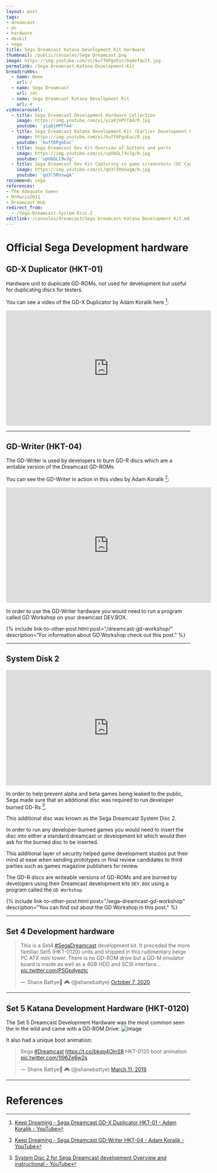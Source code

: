 ```yaml
---
layout: post
tags: 
- dreamcast
- dc
- hardware
- devkit
- sega
title: Sega Dreamcast Katana Development Kit Hardware
thumbnail: /public/consoles/Sega Dreamcast.png
image: https://img.youtube.com/vi/kuff6PgoEuc/hqdefault.jpg
permalink: /Sega-Dreamcast-Katana-Development-Kit
breadcrumbs:
  - name: Home
    url: /
  - name: Sega Dreamcast
    url: /dc
  - name: Sega Dreamcast Katana Development Kit
    url: #
videocarousel:
  - title: Sega Dreamcast Development Hardware Collection
    image: https://img.youtube.com/vi/yia0jHPFfA4/0.jpg
    youtube: 'yia0jHPFfA4'
  - title: Sega Dreamcast Katana Development Kit (Earlier Development Kit)
    image: https://img.youtube.com/vi/kuff6PgoEuc/0.jpg
    youtube: 'kuff6PgoEuc'
  - title: Sega Dreamcast Dev Kit Overview of buttons and ports
    image: https://img.youtube.com/vi/upUbGLl9vJg/0.jpg
    youtube: 'upUbGLl9vJg'
  - title: Sega Dreamcast Dev Kit Capturing in game screenshots (DC Capture)
    image: https://img.youtube.com/vi/qU3l5RUswgA/0.jpg
    youtube: 'qU3l5RUswgA'
recommend: sega
references:
- The Adequate Gamer
- MrMario2011
- Dreamcast Hub
redirect_from:
  - /Sega-Dreamcast-System-Disc-2
editlink: /consoles/dreamcast/Sega Dreamcast Katana Development Kit.md
---
```


# Official Sega Development hardware

## GD-X Duplicator (HKT-01)
Hardware unit to duplicate GD-ROMs, not used for development but useful for duplicating discs for testers.

You can see a video of the GD-X Duplicator by Adam Koralik here [^3]:
<iframe width="560" height="315" src="https://www.youtube.com/embed/rszqxcnOmCA" frameborder="0" allow="accelerometer; autoplay; clipboard-write; encrypted-media; gyroscope; picture-in-picture" allowfullscreen></iframe>

---
## GD-Writer (HKT-04)
The GD-Writer is used by developers to burn GD-R discs which are a writable version of the Dreamcast GD-ROMs.

You can see the GD-Writer in action in this video by Adam Koralik [^1]:
<iframe width="560" height="315" src="https://www.youtube.com/embed/hqMWTJe3ioE" frameborder="0" allow="accelerometer; autoplay; clipboard-write; encrypted-media; gyroscope; picture-in-picture" allowfullscreen></iframe>

In order to use the GD-Writer hardware you would need to run a program called GD Workshop on your dreamcast DEV.BOX.

{% include link-to-other-post.html post="/dreamcast-gd-workshop/" description="For information about GD Workshop check out this post." %}

---
## System Disk 2
<iframe width="560" height="315" src="https://www.youtube.com/embed/TL0VCLGev7A" frameborder="0" allow="accelerometer; autoplay; clipboard-write; encrypted-media; gyroscope; picture-in-picture" allowfullscreen></iframe>

In order to help prevent alpha and beta games being leaked to the public, Sega made sure that an additional disc was required to run developer burned GD-Rs [^2].

This additional disc was known as the Sega Dreamcast System Disc 2.

In order to run any developer-burned games you would need to insert the disc into either a standard dreamcast or development kit which would then ask for the burned disc to be inserted.

This additional layer of security helped game development studios put their mind at ease when sending prototypes or final review candidates to third parties such as games magazine publishers for review.

The GD-R discs are writeable versions of GD-ROMs and are burned by developers using their Dreamcast development kits `DEV.BOX` using a program called the `GD Workshop`.

{% include link-to-other-post.html post="/sega-dreamcast-gd-workshop" description="You can find out about the GD Workshop in this post." %}

---
## Set 4 Development hardware
<blockquote class="twitter-tweet"><p lang="en" dir="ltr">This is a Set4 <a href="https://twitter.com/hashtag/SegaDreamcast?src=hash&amp;ref_src=twsrc%5Etfw">#SegaDreamcast</a> development kit. It preceded the more familiar Set5 (HKT-0120) units and shipped in this rudimentary beige PC ATX mini tower. There is no GD-ROM drive but a GD-M emulator board is inside as well as a 4GB HDD and SCSI interface... <a href="https://t.co/PSGpdyeztc">pic.twitter.com/PSGpdyeztc</a></p>&mdash; Shane Battye🎄 🎮 (@shanebattye) <a href="https://twitter.com/shanebattye/status/1313840041219637252?ref_src=twsrc%5Etfw">October 7, 2020</a></blockquote> <script async src="https://platform.twitter.com/widgets.js" charset="utf-8"></script>

---
## Set 5 Katana Development Hardware (HKT-0120)
The Set 5 Dreamcast Development  Hardware was the most common seen the in the wild and came with a GD-ROM Drive:
![image](https://github.com/user-attachments/assets/3a0b4e3f-ed5e-4829-9b57-ec2b02250c55)

It also had a unique boot animation:
<blockquote class="twitter-tweet"><p lang="et" dir="ltr">Sega <a href="https://twitter.com/hashtag/Dreamcast?src=hash&amp;ref_src=twsrc%5Etfw">#Dreamcast</a> <a href="https://t.co/bkqq4OInS8">https://t.co/bkqq4OInS8</a> HKT-0120 boot animation <a href="https://t.co/1l96Ze6w2s">pic.twitter.com/1l96Ze6w2s</a></p>&mdash; Shane Battye🎄 🎮 (@shanebattye) <a href="https://twitter.com/shanebattye/status/1104989541188874241?ref_src=twsrc%5Etfw">March 11, 2019</a></blockquote> <script async src="https://platform.twitter.com/widgets.js" charset="utf-8"></script>

---
# References
[^1]: [Keep Dreaming - Sega Dreamcast GD-Writer HKT-04 - Adam Koralik - YouTube](https://www.youtube.com/watch?v=hqMWTJe3ioE)
[^2]: [System Disc 2 for Sega Dreamcast development Overview and instructional - YouTube](https://www.youtube.com/watch?v=TL0VCLGev7A)
[^3]: [Keep Dreaming - Sega Dreamcast GD-X Duplicator HKT-01 - Adam Koralik - YouTube](https://www.youtube.com/watch?v=rszqxcnOmCA)
